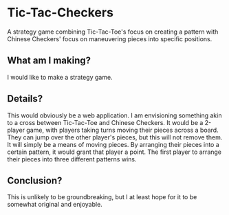 # Tic-Tac-Checkers
A strategy game combining Tic-Tac-Toe's focus on creating a pattern with Chinese Checkers' focus on maneuvering pieces into specific positions.


## What am I making?

I would like to make a strategy game. 

 

## Details?

This would obviously be a web application. I am envisioning something akin to a cross between Tic-Tac-Toe and Chinese Checkers. It would be a 2-player game, with players taking turns moving their pieces across a board. They can jump over the other player's pieces, but this will not remove them. It will simply be a means of moving pieces. By arranging their pieces into a certain pattern, it would grant that player a point. The first player to arrange their pieces into three different patterns wins.

 

## Conclusion?

This is unlikely to be groundbreaking, but I at least hope for it to be somewhat original and enjoyable. 
